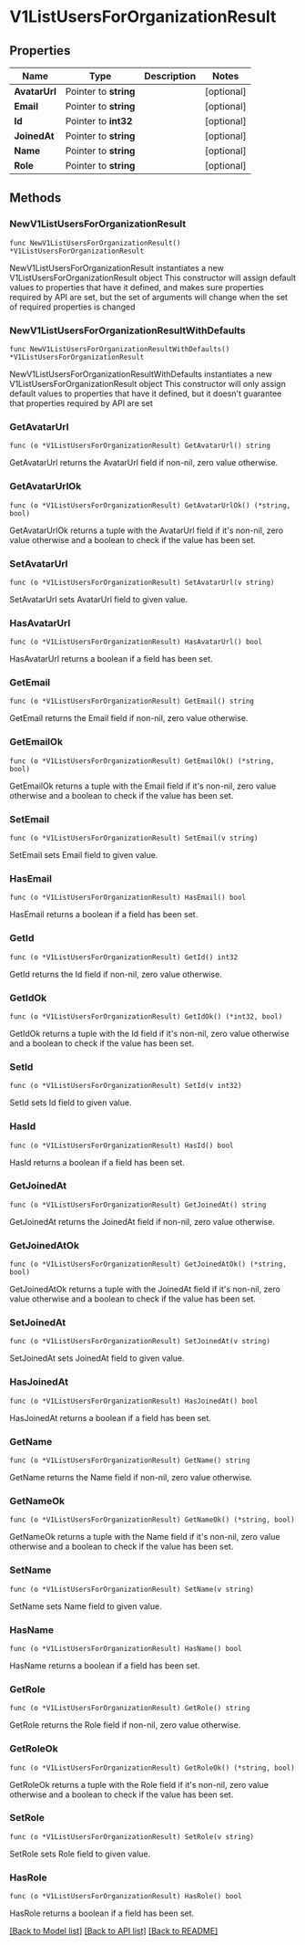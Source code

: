# V1ListUsersForOrganizationResult

## Properties

Name | Type | Description | Notes
------------ | ------------- | ------------- | -------------
**AvatarUrl** | Pointer to **string** |  | [optional] 
**Email** | Pointer to **string** |  | [optional] 
**Id** | Pointer to **int32** |  | [optional] 
**JoinedAt** | Pointer to **string** |  | [optional] 
**Name** | Pointer to **string** |  | [optional] 
**Role** | Pointer to **string** |  | [optional] 

## Methods

### NewV1ListUsersForOrganizationResult

`func NewV1ListUsersForOrganizationResult() *V1ListUsersForOrganizationResult`

NewV1ListUsersForOrganizationResult instantiates a new V1ListUsersForOrganizationResult object
This constructor will assign default values to properties that have it defined,
and makes sure properties required by API are set, but the set of arguments
will change when the set of required properties is changed

### NewV1ListUsersForOrganizationResultWithDefaults

`func NewV1ListUsersForOrganizationResultWithDefaults() *V1ListUsersForOrganizationResult`

NewV1ListUsersForOrganizationResultWithDefaults instantiates a new V1ListUsersForOrganizationResult object
This constructor will only assign default values to properties that have it defined,
but it doesn't guarantee that properties required by API are set

### GetAvatarUrl

`func (o *V1ListUsersForOrganizationResult) GetAvatarUrl() string`

GetAvatarUrl returns the AvatarUrl field if non-nil, zero value otherwise.

### GetAvatarUrlOk

`func (o *V1ListUsersForOrganizationResult) GetAvatarUrlOk() (*string, bool)`

GetAvatarUrlOk returns a tuple with the AvatarUrl field if it's non-nil, zero value otherwise
and a boolean to check if the value has been set.

### SetAvatarUrl

`func (o *V1ListUsersForOrganizationResult) SetAvatarUrl(v string)`

SetAvatarUrl sets AvatarUrl field to given value.

### HasAvatarUrl

`func (o *V1ListUsersForOrganizationResult) HasAvatarUrl() bool`

HasAvatarUrl returns a boolean if a field has been set.

### GetEmail

`func (o *V1ListUsersForOrganizationResult) GetEmail() string`

GetEmail returns the Email field if non-nil, zero value otherwise.

### GetEmailOk

`func (o *V1ListUsersForOrganizationResult) GetEmailOk() (*string, bool)`

GetEmailOk returns a tuple with the Email field if it's non-nil, zero value otherwise
and a boolean to check if the value has been set.

### SetEmail

`func (o *V1ListUsersForOrganizationResult) SetEmail(v string)`

SetEmail sets Email field to given value.

### HasEmail

`func (o *V1ListUsersForOrganizationResult) HasEmail() bool`

HasEmail returns a boolean if a field has been set.

### GetId

`func (o *V1ListUsersForOrganizationResult) GetId() int32`

GetId returns the Id field if non-nil, zero value otherwise.

### GetIdOk

`func (o *V1ListUsersForOrganizationResult) GetIdOk() (*int32, bool)`

GetIdOk returns a tuple with the Id field if it's non-nil, zero value otherwise
and a boolean to check if the value has been set.

### SetId

`func (o *V1ListUsersForOrganizationResult) SetId(v int32)`

SetId sets Id field to given value.

### HasId

`func (o *V1ListUsersForOrganizationResult) HasId() bool`

HasId returns a boolean if a field has been set.

### GetJoinedAt

`func (o *V1ListUsersForOrganizationResult) GetJoinedAt() string`

GetJoinedAt returns the JoinedAt field if non-nil, zero value otherwise.

### GetJoinedAtOk

`func (o *V1ListUsersForOrganizationResult) GetJoinedAtOk() (*string, bool)`

GetJoinedAtOk returns a tuple with the JoinedAt field if it's non-nil, zero value otherwise
and a boolean to check if the value has been set.

### SetJoinedAt

`func (o *V1ListUsersForOrganizationResult) SetJoinedAt(v string)`

SetJoinedAt sets JoinedAt field to given value.

### HasJoinedAt

`func (o *V1ListUsersForOrganizationResult) HasJoinedAt() bool`

HasJoinedAt returns a boolean if a field has been set.

### GetName

`func (o *V1ListUsersForOrganizationResult) GetName() string`

GetName returns the Name field if non-nil, zero value otherwise.

### GetNameOk

`func (o *V1ListUsersForOrganizationResult) GetNameOk() (*string, bool)`

GetNameOk returns a tuple with the Name field if it's non-nil, zero value otherwise
and a boolean to check if the value has been set.

### SetName

`func (o *V1ListUsersForOrganizationResult) SetName(v string)`

SetName sets Name field to given value.

### HasName

`func (o *V1ListUsersForOrganizationResult) HasName() bool`

HasName returns a boolean if a field has been set.

### GetRole

`func (o *V1ListUsersForOrganizationResult) GetRole() string`

GetRole returns the Role field if non-nil, zero value otherwise.

### GetRoleOk

`func (o *V1ListUsersForOrganizationResult) GetRoleOk() (*string, bool)`

GetRoleOk returns a tuple with the Role field if it's non-nil, zero value otherwise
and a boolean to check if the value has been set.

### SetRole

`func (o *V1ListUsersForOrganizationResult) SetRole(v string)`

SetRole sets Role field to given value.

### HasRole

`func (o *V1ListUsersForOrganizationResult) HasRole() bool`

HasRole returns a boolean if a field has been set.


[[Back to Model list]](../README.md#documentation-for-models) [[Back to API list]](../README.md#documentation-for-api-endpoints) [[Back to README]](../README.md)



